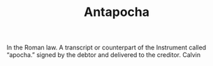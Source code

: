 ---
title: Antapocha
letter: A
permalink: "/definitions/bld-antapocha.html"
body: In the Roman law. A transcript or counterpart of the Instrument called “apocha.”
  signed by the debtor and delivered to the creditor. Calvin
published_at: '2018-07-07'
source: Black's Law Dictionary 2nd Ed (1910)
layout: post
---